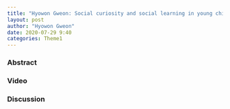 ```yaml
---
title: "Hyowon Gweon: Social curiosity and social learning in young children"
layout: post
author: "Hyowon Gweon"
date: 2020-07-29 9:40
categories: Theme1
---
```


### Abstract

### Video

### Discussion
